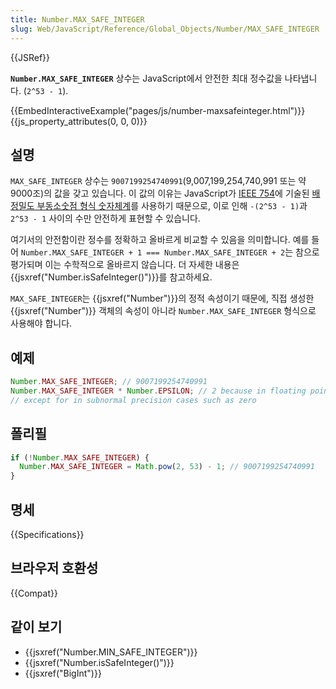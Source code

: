```yaml
---
title: Number.MAX_SAFE_INTEGER
slug: Web/JavaScript/Reference/Global_Objects/Number/MAX_SAFE_INTEGER
---
```


{{JSRef}}

**`Number.MAX_SAFE_INTEGER`** 상수는 JavaScript에서 안전한 최대 정수값을 나타냅니다. (`2^53 - 1`).

{{EmbedInteractiveExample("pages/js/number-maxsafeinteger.html")}}{{js_property_attributes(0, 0, 0)}}

## 설명

`MAX_SAFE_INTEGER` 상수는 `9007199254740991`(9,007,199,254,740,991 또는 약 9000조)의 값을 갖고 있습니다. 이 값의 이유는 JavaScript가 [IEEE 754](http://en.wikipedia.org/wiki/IEEE_floating_point)에 기술된 [배정밀도 부동소숫점 형식 숫자체계](http://en.wikipedia.org/wiki/Double_precision_floating-point_format)를 사용하기 때문으로, 이로 인해 `-(2^53 - 1)`과 `2^53 - 1` 사이의 수만 안전하게 표현할 수 있습니다.

여기서의 안전함이란 정수를 정확하고 올바르게 비교할 수 있음을 의미합니다. 예를 들어 `Number.MAX_SAFE_INTEGER + 1 === Number.MAX_SAFE_INTEGER + 2`는 참으로 평가되며 이는 수학적으로 올바르지 않습니다. 더 자세한 내용은 {{jsxref("Number.isSafeInteger()")}}를 참고하세요.

`MAX_SAFE_INTEGER`는 {{jsxref("Number")}}의 정적 속성이기 때문에, 직접 생성한 {{jsxref("Number")}} 객체의 속성이 아니라 `Number.MAX_SAFE_INTEGER` 형식으로 사용해야 합니다.

## 예제

```js
Number.MAX_SAFE_INTEGER; // 9007199254740991
Number.MAX_SAFE_INTEGER * Number.EPSILON; // 2 because in floating points, the value is actually the decimal trailing "1"
// except for in subnormal precision cases such as zero
```

## 폴리필

```js
if (!Number.MAX_SAFE_INTEGER) {
  Number.MAX_SAFE_INTEGER = Math.pow(2, 53) - 1; // 9007199254740991
}
```

## 명세

{{Specifications}}

## 브라우저 호환성

{{Compat}}

## 같이 보기

- {{jsxref("Number.MIN_SAFE_INTEGER")}}
- {{jsxref("Number.isSafeInteger()")}}
- {{jsxref("BigInt")}}
